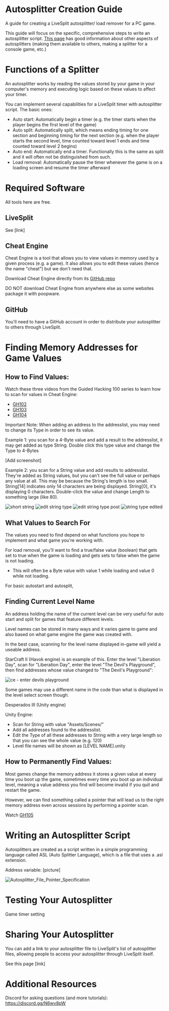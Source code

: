 # Autosplitter Creation Guide
A guide for creating a LiveSplit autosplitter/ load remover for a PC game.

This guide will focus on the specific, comprehensive steps to write an autosplitter script.
[This page](https://github.com/LiveSplit/LiveSplit.AutoSplitters) has good information about other aspects of autosplitters (making them available to others, making a splitter for a console game, etc.)


# Functions of a Splitter
An autosplitter works by reading the values stored by your game in your computer's memory and executing logic based on these values to affect your timer.

You can implement several capabilities for a LiveSplit timer with autosplitter script. The basic ones:

* Auto start: Automatically begin a timer (e.g. the timer starts when the player begins the first level of the game)
* Auto split: Automatically split, which means ending timing for one section and beginning timing for the next section (e.g. when the player starts the second level, time counted toward level 1 ends and time counted toward level 2 begins)
* Auto end: Automatically end a timer. Functionally this is the same as split and it will often not be distinguished from such.
* Load removal: Automatically pause the timer whenever the game is on a loading screen and resume the timer afterward


# Required Software
All tools here are free.


## LiveSplit

See [link]


## Cheat Engine
Cheat Engine is a tool that allows you to view values in memory used by a given process (e.g. a game). It also allows you to edit these values (hence the name "cheat") but we don't need that.

Download Cheat Engine directly from its [GitHub repo](https://github.com/cheat-engine/cheat-engine)

DO NOT download Cheat Engine from anywhere else as some websites package it with poopware.


## GitHub
You'll need to have a GitHub account in order to distribute your autosplitter to others through LiveSplit.



# Finding Memory Addresses for Game Values

## How to Find Values:

Watch these three videos from the Guided Hacking 100 series to learn how to scan for values in Cheat Engine: 
* [GH102](https://www.youtube.com/watch?v=_THZIUELKrw&list=PLt9cUwGw6CYHfDY-vj1AFxfWCd5r9bPd4&index=3)
* [GH103](https://youtu.be/cJLbFh_74wg)
* [GH104](https://youtu.be/NaGJXChkwGc)

Important Note: When adding an address to the addresslist, you may need to change its Type in order to see its value.

Example 1: you scan for a 4-Byte value and add a result to the addresslist, it may get added as type String. Double click this type value and change the Type to 4-Bytes

[Add screenshot]

Example 2: you scan for a String value and add results to addresslist. They're added as String values, but you can't see the full value or perhaps any value at all. This may be because the String's length is too small. String[14] indicates only 14 characters are being displayed. String[0], it's displaying 0 characters. Double-click the value and change Length to something large (like 80).

![short string](https://user-images.githubusercontent.com/104397629/223780216-fdd9f981-56b4-4012-b311-0d3a46722df0.PNG)
![edit string type](https://user-images.githubusercontent.com/104397629/223780243-c6626a59-2cde-45a1-990e-1ff6b20e1539.PNG)
![edit string type post](https://user-images.githubusercontent.com/104397629/223780262-278f11f8-b56a-4353-8b77-99549f0d5e02.PNG)
![string type edited](https://user-images.githubusercontent.com/104397629/223780290-6567d1aa-f275-4b45-b6cc-72bb0ad6ab87.PNG)



## What Values to Search For
The values you need to find depend on what functions you hope to implement and what game you're working with.

For load removal, you'll want to find a true/false value (boolean) that gets set to true when the game is loading and gets sets to false when the game is not loading.
* This will often be a Byte value with value 1 while loading and value 0 while not loading.

For basic autostart and autosplit, 

## Finding Current Level Name
An address holding the name of the current level can be very useful for auto start and split for games that feature different levels.

Level names can be stored in many ways and it varies game to game and also based on what game engine the game was created with.

In the best case, scanning for the level name displayed in-game will yield a useable address. 

StarCraft II (Havok engine) is an example of this. Enter the level "Liberation Day", scan for "Liberation Day", enter the level "The Devil's Playground", then find addresses whose value changed to "The Devil's Playground":

![ce - enter devils playground](https://user-images.githubusercontent.com/104397629/223781359-9b7e3173-9407-4694-80ad-a3a83986570c.PNG)

Some games may use a different name in the code than what is displayed in the level select screen though.

Desperados III (Unity engine) 

Unity Engine:
* Scan for String with value "Assets/Scenes/"
* Add all addresses found to the addresslist.
* Edit the Type of all these addresses to String with a very large length so that you can see the whole value (e.g. 120)
* Level file names will be shown as [LEVEL NAME].unity


## How to Permanently Find Values: 
Most games change the memory address it stores a given value at every time you boot up the game, sometimes every time you boot up an individual level, meaning a value address you find will become invalid if you quit and restart the game. 

However, we can find something called a pointer that will lead us to the right memory address even across sessions by performing a pointer scan.

Watch [GH105](https://www.youtube.com/watch?v=rBe8Atevd-4)


# Writing an Autosplitter Script
Autosplitters are created as a script written in a simple programming language called ASL (Auto Splitter Language), which is a file that uses a .asl extension.



Address variable: [picture]

![Autosplitter_File_Pointer_Specification](https://user-images.githubusercontent.com/104397629/223018810-32d32c06-0a50-47c6-8a14-b254fa33e94c.PNG)


# Testing Your Autosplitter

Game timer setting


# Sharing Your Autosplitter
You can add a link to your autosplitter file to LiveSplit's list of autosplitter files, allowing people to access your autosplitter through LiveSplit itself.

See this page [link]


# Additional Resources

Discord for asking questions (and more tutorials): https://discord.gg/N6wv8pW

